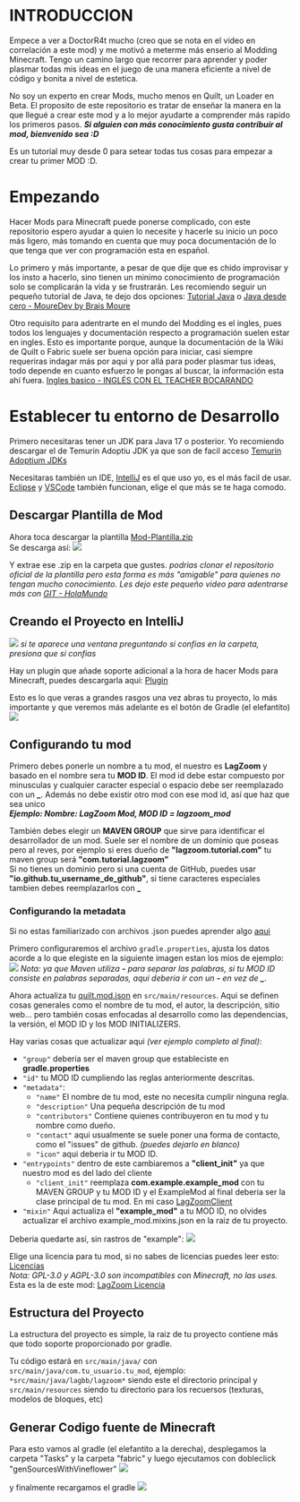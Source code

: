 # INTRODUCCION
Empece a ver a DoctorR4t mucho (creo que se nota en el video en correlación a este mod) y me motivó a meterme más enserio al Modding Minecraft. Tengo un camino largo que recorrer para aprender y poder plasmar todas mis ideas en el juego de una manera eficiente a nivel de código y bonita a nivel de estetica.

No soy un experto en crear Mods, mucho menos en Quilt, un Loader en Beta. El proposito de este repositorio es tratar de enseñar la manera en la que llegué a crear este mod y a lo mejor ayudarte a comprender más rapido los primeros pasos. 
***Si alguien con más conocimiento gusta contribuir al mod, bienvenido sea :D***

Es un tutorial muy desde 0 para setear todas tus cosas para empezar a crear tu primer MOD :D.

# Empezando
Hacer Mods para Minecraft puede ponerse complicado, con este repositorio espero ayudar a quien lo necesite y hacerle su inicio un poco más ligero, más tomando en cuenta que muy poca documentación de lo que tenga que ver con programación esta en español. 

Lo primero y más importante, a pesar de que dije que es chido improvisar y los insto a hacerlo, sino tienen un minimo conocimiento de programación solo se complicarán la vida y se frustrarán. Les recomiendo seguir un pequeño tutorial de Java, te dejo dos opciones: [Tutorial Java](https://www.google.com/search?q=java+tutorial+espa%C3%B1ol&rlz=1C1ONGR_esGT1026GT1026&oq=Java+tutorial+espa%C3%B1o&gs_lcrp=EgZjaHJvbWUqBwgAEAAYgAQyBwgAEAAYgAQyBggBEEUYOTIICAIQABgWGB4yCAgDEAAYFhgeMgwIBBAAGAoYDxgWGB4yCAgFEAAYFhgeMggIBhAAGBYYHjIICAcQABgWGB4yCggIEAAYDxgWGB6oAgCwAgE&sourceid=chrome&ie=UTF-8) o [Java desde cero - MoureDev by Brais Moure](https://www.youtube.com/watch?v=W86KTBSiX2o)

Otro requisito para adentrarte en el mundo del Modding es el ingles, pues todos los lenguajes y documentación respecto a programación suelen estar en ingles. Esto es importante porque, aunque la documentación de la Wiki de Quilt o Fabric suele ser buena opción para iniciar, casi siempre requeriras indagar más por aqui y por allá para poder plasmar tus ideas, todo depende en cuanto esfuerzo le pongas al buscar, la información esta ahí fuera.
[Ingles basico - INGLÉS CON EL TEACHER BOCARANDO](https://youtu.be/GWS3PCBFVgI)

# Establecer tu entorno de Desarrollo
Primero necesitaras tener un JDK para Java 17 o posterior. Yo recomiendo descargar el de Temurin Adoptiu JDK ya que son de facil acceso [Temurin Adoptium JDKs](https://adoptium.net/temurin/releases/)<br/>

Necesitaras también un IDE, [IntelliJ](https://www.jetbrains.com/idea/) es el que uso yo, es el más facil de usar. <br/>
[Eclipse](https://www.eclipse.org/topics/ide/) y [VSCode](https://code.visualstudio.com/) también funcionan, elige el que más se te haga comodo.

## Descargar Plantilla de Mod
Ahora toca descargar la plantilla [Mod-Plantilla.zip](https://github.com/QuiltMC/quilt-template-mod) <br/>
Se descarga así:
![](docs/imagenes_tutorial/descargar_zip.png)

Y extrae ese .zip en la carpeta que gustes.
*podrias clonar el repositorio oficial de la plantilla pero esta forma es más "amigable" para quienes no tengan mucho conocimiento. Les dejo este pequeño video para adentrarse más con [GIT - HolaMundo](https://youtu.be/VdGzPZ31ts8)*

## Creando el Proyecto en IntelliJ
![](docs/imagenes_tutorial/crear_proyecto_intellij.png)
*si te aparece una ventana preguntando si confias en la carpeta, presiona que si confias*

Hay un plugin que añade soporte adicional a la hora de hacer Mods para Minecraft, puedes descargarla aqui: [Plugin](https://plugins.jetbrains.com/plugin/8327-minecraft-development)

Esto es lo que veras a grandes rasgos una vez abras tu proyecto, lo más importante y que veremos más adelante es el botón de Gradle (el elefantito)
![](docs/imagenes_tutorial/idea_grandes_rasgos.png)

## Configurando tu mod
Primero debes ponerle un nombre a tu mod, el nuestro es **LagZoom** y basado en el nombre sera tu **MOD ID**. El mod id debe estar compuesto por minusculas y cualquier caracter especial o espacio debe ser reemplazado con un **_**. Además no debe existir otro mod con ese mod id, así que haz que sea unico<br/>
***Ejemplo: Nombre: LagZoom Mod,  MOD ID = lagzoom_mod***

También debes elegir un **MAVEN GROUP** que sirve para identificar el desarrollador de un mod. Suele ser el nombre de un dominio que poseas pero al reves, por ejemplo si eres dueño de **"lagzoom.tutorial.com"** tu maven group será **"com.tutorial.lagzoom"** <br/>
Si no tienes un dominio pero si una cuenta de GitHub, puedes usar **"io.github.tu_username_de_github"**, si tiene caracteres especiales tambien debes reemplazarlos con **_**

### Configurando la metadata

Si no estas familiarizado con archivos .json puedes aprender algo [aqui](https://developer.mozilla.org/es/docs/Learn/JavaScript/Objects/JSON)<br/>

Primero configuraremos el archivo `gradle.properties`, ajusta los datos acorde a lo que elegiste en la siguiente imagen estan los mios de ejemplo:
![](docs/imagenes_tutorial/gradle_properties.png)
*Nota: ya que Maven utiliza **-** para separar las palabras, si tu MOD ID consiste en palabras separadas, aqui deberia ir con un **-** en vez de **_***.

Ahora actualiza tu [quilt.mod.json](src/main/resources/quilt.mod.json) en `src/main/resources`. Aqui se definen cosas generales como el nombre de tu mod, el autor, la descripción, sitio web... pero también cosas enfocadas al desarrollo como las dependencias, la versión, el MOD ID y los MOD INITIALIZERS. <br/>

Hay varias cosas que actualizar aqui *(ver ejemplo completo al final)*:
- `"group"` deberia ser el maven group que estableciste en **gradle.properties**
- `"id"` tu MOD ID cumpliendo las reglas anteriormente descritas.
- `"metadata"`:
  - `"name"` El nombre de tu mod, este no necesita cumplir ninguna regla.
  - `"description"` Una pequeña descripción de tu mod
  - `"contributors"` Contiene quienes contribuyeron en tu mod y tu nombre como dueño. 
  - `"contact"` aqui usualmente se suele poner una forma de contacto, como el "issues" de github. *(puedes dejarlo en blanco)*
  - `"icon"` aqui deberia ir tu MOD ID.
- `"entrypoints"` dentro de este cambiaremos a **"client_init"** ya que nuestro mod es del lado del cliente <br/>
  - `"client_init"`  reemplaza **com.example.example_mod** con tu MAVEN GROUP y tu MOD ID y el ExampleMod al final deberia ser la clase principal de tu mod. En mi caso [LagZoomClient](src/main/java/lagbb/lagzoom/common/client/LagZoomClient)
- `"mixin"` Aqui actualiza el **"example_mod"** a tu MOD ID, no olvides actualizar el archivo example_mod.mixins.json en la raiz de tu proyecto. <br/>

Deberia quedarte así, sin rastros de "example":
![](docs/imagenes_tutorial/quilt_mod_json.png)


Elige una licencia para tu mod, si no sabes de licencias puedes leer esto: [Licencias](https://choosealicense.com/) <br/>
*Nota: GPL-3.0 y AGPL-3.0 son incompatibles con Minecraft, no las uses.*
Esta es la de este mod: [LagZoom Licencia](LICENSE.md)

## Estructura del Proyecto
La estructura del proyecto es simple, la raiz de tu proyecto contiene más que todo soporte proporcionado por gradle.

Tu código estará en `src/main/java/` con `src/main/java/com.tu_usuario.tu_mod`, ejemplo: `*src/main/java/lagbb/lagzoom*` siendo este el directorio principal y `src/main/resources` siendo tu directorio para los recuersos (texturas, modelos de bloques, etc)

## Generar Codigo fuente de Minecraft
Para esto vamos al gradle (el elefantito a la derecha), desplegamos la carpeta "Tasks" y la carpeta "fabric" y luego ejecutamos con dobleclick "genSourcesWithVineflower"
![](docs/imagenes_tutorial/gradle_vineflower.png)

y finalmente recargamos el gradle
![](docs/imagenes_tutorial/gradle_recarga.png)






